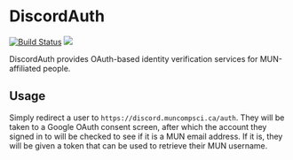 # DiscordAuth

[![Build Status](https://drone.rileyflynn.me/api/badges/MUNComputerScienceSociety/DiscordAuth/status.svg)](https://drone.rileyflynn.me/MUNComputerScienceSociety/DiscordAuth)
[![](https://images.microbadger.com/badges/image/muncs/discordauth.svg)](https://microbadger.com/images/muncs/discordauth "Get your own image badge on microbadger.com")

DiscordAuth provides OAuth-based identity verification services for MUN-affiliated people.

## Usage

Simply redirect a user to `https://discord.muncompsci.ca/auth`.
They will be taken to a Google OAuth consent screen, after which the account they signed in to will be checked to see if it is a MUN email address.
If it is, they will be given a token that can be used to retrieve their MUN username.
